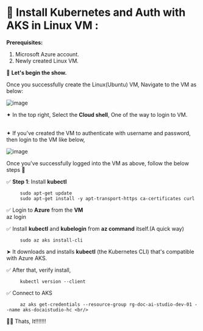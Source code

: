 🔹 **Install Kubernetes and Auth with AKS in Linux VM** : <br/>
   ==============================================================

**Prerequisites:** <br/>
1. Microsoft Azure account. <br/>
2. Newly created Linux VM. <br/>

🔹 **Let's begin the show.** <br/>

 Once you successfully create the Linux(Ubuntu) VM, Navigate to the VM as below: <br/>

 ![image](https://github.com/user-attachments/assets/62d74bef-5fc8-4125-a662-468d6f7c4d8d)  <br/>

 ✦ In the top right, Select the **Cloud shell**, One of the way to login to VM. <br/> <br/>

 ✦ If you've created the VM to authenticate with username and password, then login to the VM like below, <br/>

 ![image](https://github.com/user-attachments/assets/3773d216-7978-418c-9a01-4706fdd96621) <br/>

Once you've successfully logged into the VM as above, follow the below steps 🔽 <br/>

 ✅ **Step 1**: Install **kubectl** <br/>
 
         sudo apt-get update 
         sudo apt-get install -y apt-transport-https ca-certificates curl 

 ✅ Login to **Azure** from the **VM** <br/>
         az login 

 ✅ Install **kubectl** and **kubelogin** from **az command** itself.(A quick way) <br/>   
 
         sudo az aks install-cli 

➤ It downloads and installs **kubectl** (the Kubernetes CLI) that's compatible with Azure AKS. <br/>

 ✅   After that, verify install, <br/>
 
         kubectl version --client 

 ✅   Connect to AKS <br/>
 
         az aks get-credentials --resource-group rg-doc-ai-studio-dev-01 --name aks-docaistudio-hc <br/>
 

🎯🔚 Thats, It!!!!!!!
